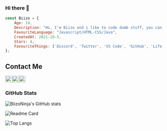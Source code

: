 ### Hi there 👋

```js
const Biizo = {
    Age: 14,
    Description: "Hi, I'm Biizo and i like to code dumb stuff, you can find me on discord a LOT.",
    FavouriteLanguage: "Javascript/HTML-CSS/Java",
    CreatedAt: 2021-10-5,
    Stars: 4,
    FavouriteThings: ['Discord', 'Twitter', 'VS Code', 'GitHub', 'Life',]
};
```


## Contact Me

<a rel="noreferrer noopener" href="https://discord.gg/V9DHGNtuUe"><img alt="BiizoNinja | Discord" width="22px" src="https://cdn.jsdelivr.net/npm/simple-icons@v3/icons/discord.svg"></a><a rel="noreferrer noopener" href="https://twitter.com/BiizoNinja"><img alt="BiizoNinja | Twitter" width="22px" src="https://cdn.jsdelivr.net/npm/simple-icons@v3/icons/twitter.svg"></a><a rel="noreferrer noopener" href="https://instagram.com/BiizoNinja"><img alt="BiizoNinja | Instagram" width="22px" src="https://cdn.jsdelivr.net/npm/simple-icons@v3/icons/instagram.svg"></a>

### GitHub Stats

![BiizoNinja's GitHub stats](https://github-readme-stats.vercel.app/api?username=BiizoNinja&show_icons=true&theme=radical)

![Readme Card](https://github-readme-stats.vercel.app/api/pin/?username=BiizoNinja&repo=shrek-bot&theme=radical)

![Top Langs](https://github-readme-stats.vercel.app/api/top-langs/?username=BiizoNinja&theme=radical)
